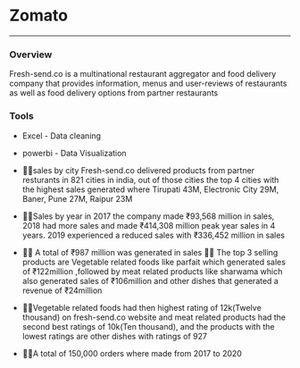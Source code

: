 # Zomato
---
### Overview
Fresh-send.co is a multinational restaurant aggregator and food delivery company that provides information, menus and user-reviews of restaurants as well as food delivery options from partner restaurants

### Tools
- Excel - Data cleaning
- powerbi - Data Visualization

- 🚴‍♀️sales by city Fresh-send.co delivered products from partner resturants in 821 cities in india, out of those cities the top 4 cities with the highest sales generated where Tirupati 43M, Electronic City 29M, Baner, Pune 27M, Raipur 23M  
- 🚴‍♀️Sales by year in 2017 the company made  ₹93,568 million in sales, 2018 had more sales and made  ₹414,308 million peak year sales in 4 years. 2019 experienced a reduced sales with  ₹336,452 million in sales
- 🚴‍♀️ A total of ₹987 million was generated in sales
  🚴‍♀️ The top 3 selling products are Vegetable related foods like parfait  which generated sales of  ₹122million ,followed by meat related products like sharwama which also generated sales of ₹106million and other dishes that generated a revenue of  ₹24million
- 🚴‍♀️Vegetable related foods had then highest rating of 12k(Twelve thousand) on fresh-send.co website and meat related products had the second best ratings of 10k(Ten thousand), and the products with the lowest ratings are other dishes with ratings of 927
- 🚴‍♀️A total of 150,000 orders where made from 2017 to 2020

